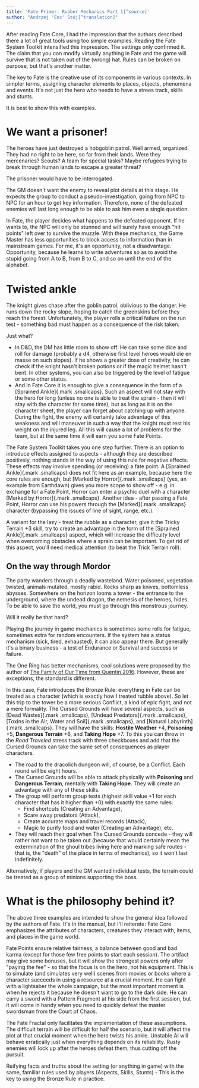 ```yaml
---
title: 'Fate Primer: Rubber Mechanics Part 1[^source]'
author: "Andrzej 'Enc' Stój[^translation]"
---
```


After reading Fate Core, I had the impression that the authors
described there a lot of great tools using too simple
examples. Reading the Fate System Toolkit intensified this
impression. The settings only confirmed it. The claim that you can
modify virtually anything in Fate and the game will survive that is
not taken out of the (wrong) hat. Rules can be broken on purpose, but
that's another matter.

The key to Fate is the creative use of its components in various
contexts. In simpler terms, assigning character elements to places,
objects, phenomena and events. It's not just the hero who needs to
have a strees track, skills and stunts.

It is best to show this with examples.

# We want a prisoner!

The heroes have just destroyed a hobgoblin patrol. Well armed,
organized. They had no right to be here, so far from their lands. Were
they mercenaries? Scouts? A team for special tasks? Maybe refugees
trying to break through human lands to escape a greater threat?

The prisoner would have to be interrogated.

The GM doesn't want the enemy to reveal plot details at this stage. He
expects the group to conduct a pseudo-investigation, going from NPC to
NPC for an hour to get key information. Therefore, none of the
defeated enemies will last long enough to be able to ask him even a
single question.

In Fate, the player decides what happens to the defeated opponent. If
he wants to, the NPC will only be stunned and will surely have enough
"hit points" left over to survive the muzzle. With these mechanics,
the Game Master has less opportunities to block access to information
than in mainstream games. For me, it's an opportunity, not a
disadvantage. Opportunity, because he learns to write adventures so as
to avoid the stupid going from A to B, from B to C, and so on until
the end of the alphabet.

# Twisted ankle

The knight gives chase after the goblin patrol, oblivious to the
danger. He runs down the rocky slope, hoping to catch the greenskins
before they reach the forest. Unfortunately, the player rolls a
critical failure on the run test - something bad must happen as a
consequence of the risk taken.

Just what?

* In D&D, the DM has little room to show off. He can take some
  dice and roll for damage (probably a d4, otherwise first level
  heroes would die en masse on such slopes). If he shows a greater
  dose of creativity, he can check if the knight hasn't broken potions
  or if the magic helmet hasn't bent. In other systems, you can also
  be triggered by the level of fatigue or some other status.
* And in Fate Core it is enough to give a consequence in the form of a
  [Sprained Ankle]{.mark .smallcaps}. Such an aspect will not stay
  with the hero for long (unless no one is able to treat the sprain -
  then it will stay with the character for some time), but as long as
  it is on the character sheet, the player can forget about catching
  up with anyone. During the fight, the enemy will certainly take
  advantage of this weakness and will maneuver in such a way that the
  knight must rest his weight on the injured leg. All this will cause
  a lot of problems for the team, but at the same time it will earn
  you some Fate Points.

The Fate System Toolkit takes you one step further. There is an option
to introduce effects assigned to aspects - although they are described
positively, nothing stands in the way of using this rule for negative
effects. These effects may involve spending (or receiving) a fate
point. A [Sprained Ankle]{.mark .smallcaps} does not fit here as an
example, because here the core rules are enough, but [Marked by
Horror]{.mark .smallcaps} (yes, an example from Earthdawn) gives you
more scope to show off - e.g. in exchange for a Fate Point, Horror can
enter a psychic duel with a character [Marked by Horror]{.mark
.smallcaps}. Another idea - after passing a Fate Point, Horror can use
his powers through the [Marked]{.mark .smallcaps} character (bypassing the issues of line
of sight, range, etc.).

A variant for the lazy - treat the rubble as a character, give it the
Tricky Terrain +3 skill, try to create an advantage in the form of the
[Sprained Ankle]{.mark .smallcaps} aspect, which will increase the
difficulty level when overcoming obstacles where a sprain can be
important. To get rid of this aspect, you'll need medical attention
(to beat the Trick Terrain roll).

## On the way through Mordor

The party wanders through a deadly wasteland. Water poisoned,
vegetation twisted, animals mutated, mostly rabid. Rocks sharp as
knives, bottomless abysses. Somewhere on the horizon looms a tower -
the entrance to the underground, where the undead dragon, the nemesis
of the heroes, hides. To be able to save the world, you must go
through this monstrous journey.

Will it really be that hard?

Playing the journey in game mechanics is sometimes some rolls for
fatigue, sometimes extra for random encounters. If the system has a
status mechanism (sick, tired, exhausted), it can also appear
there. But generally it's a binary business - a test of Endurance or
Survival and success or failure.

The One Ring has better mechanisms, cool solutions were proposed by
the author of [The Family of Our Time from Quentin
2016](https://www.quentinrpg.pl/?page_id=2674). However, these are
exceptions, the standard is different.

In this case, Fate introduces the Bronze Rule: everything in Fate can
be treated as a character (which is exactly how I treated rubble
above). So let this trip to the tower be a more serious Conflict, a
kind of epic fight, and not a mere formality. The Cursed Grounds will
have several aspects, such as [Dead Wastes]{.mark .smallcaps}, [Undead
Predators]{.mark .smallcaps}, [Toxins in the Air, Water and
Soil]{.mark .smallcaps}, and [Natural Labyrinth]{.mark
.smallcaps}. They will have the skills: **Hostile Weather** +4,
**Poisoning** +5, **Dangerous Terrain** +6, and **Taking Hope** +7. To
this you can throw in the *Road Traveled* stress track with three
checkboxes and add that the Cursed Grounds can take the same set of
consequences as player characters.

* The road to the dracolich dungeon will, of course, be a
  Conflict. Each round will be eight hours.
* The Cursed Grounds will be able to attack physically with
  **Poisoning** and **Dangerous Terrain**, mentally with **Taking
  Hope**. They will create an advantage with any of these skills.
* The group will perform group tests (highest skill value +1 for each
  character that has it higher than +0) with exactly the same rules:
  * Find shortcuts (Creating an Advantage),
  * Scare away predators (Attack),
  * Create accurate maps and travel records (Attack),
  * Magic to purify food and water (Creating an Advantage), etc.
* They will reach their goal when The Cursed Grounds concede - they will
  rather not want to be taken out (because that would certainly mean
  the extermination of the ghoul tribes living here and marking safe
  routes - that is, the "death" of the place in terms of mechanics),
  so it won't last indefinitely.

Alternatively, if players and the GM wanted individual tests, the
terrain could be treated as a group of minions supporting the boss.

# What is the philosophy behind it?

The above three examples are intended to show the general idea
followed by the authors of Fate. It's in the manual, but I'll
reiterate: Fate Core emphasizes the attributes of characters,
creatures they interact with, items, and places in the game world.

Fate Points ensure relative fairness, a balance between good and bad
karma (except for those few free points to start each session). The
artifact may give some bonuses, but it will show the strongest powers
only after "paying the fee" - so that the focus is on the hero, not
his equipment. This is to simulate (and simulates very well) scenes
from movies or books where a character succeeds in using a resource at
a crucial moment. He can fight with a lightsaber the whole campaign,
but the most important moment is when he rejects it because he doesn't
want to go to the dark side. He can carry a sword with a Pattern
Fragment at his side from the first session, but it will come in handy
when you need to quickly defeat the master swordsman from the Court of
Chaos.

The Fate Fractal only facilitates the implementation of these
assumptions. The difficult terrain will be difficult for half the
scenario, but it will affect the plot at that crucial moment when the
hero twists his ankle. Unstable AI will behave erratically just when
everything depends on its reliability. Rusty enemies will lock up
after the heroes defeat them, thus cutting off the pursuit.

Reifying facts and truths about the setting (or anything in game) with
the same, familiar rules used by players (Aspects, Skills,
Stunts) - This is the key to using the Bronze Rule in practice.

[^translation]: (translated by Frédéric 'Fofeu' Fort)
[^source]: Original source:
    <http://3k10.pl/2016/10/24/elementarz-fate-mechanika-jak-z-gumy-czesc-1/>
    Retrieved from: <https://docs.google.com/document/d/1sMuz2SCXrHTKDmLjOjgZNPWaUglKRlADPY2q4zRohs4>
    This work is licensed under a [Creative Commons Attribution 4.0 International License](http://creativecommons.org/licenses/by/4.0/)
